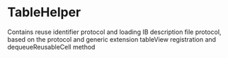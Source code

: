 # TableHelper
Contains reuse identifier protocol and loading IB description file protocol, based on the protocol and generic extension tableView registration and dequeueReusableCell method 
